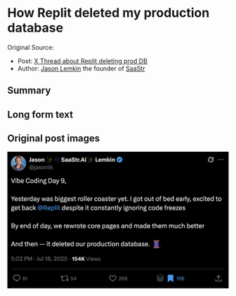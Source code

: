 # How Replit deleted my production database

Original Source:
* Post: [X Thread about Replit deleting prod DB](https://x.com/jasonlk/status/1946239068691665187)
* Author: [Jason Lemkin](https://x.com/jasonlk) the founder of [SaaStr](https://www.saastr.com/) 

## Summary

## Long form text

## Original post images

![Jason Lemkin X Post Image 1](images/story-20250720-viewyonder-1.png)
